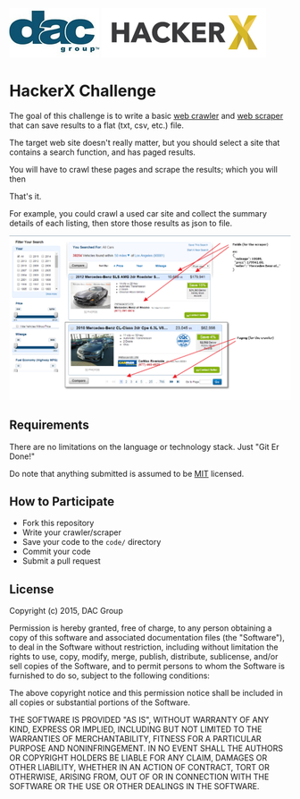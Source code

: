 ![dac-logo](assets/dac-logo.jpg) ![hackerx-logo](assets/hackerx-logo.png)

# HackerX Challenge

The goal of this challenge is to write a basic [web crawler](http://en.wikipedia.org/wiki/Web_crawler) and [web scraper](http://en.wikipedia.org/wiki/Web_scraping) that can save results to a flat (txt, csv, etc.) file.

The target web site doesn't really matter, but you should select a site that contains a search function, and has paged results.

You will have to crawl these pages and scrape the results; which you will then 

That's it.

For example, you could crawl a used car site and collect the summary details of each listing, then store those results as json to file.

![screenshot-01](assets/screenshot-01.png)

## Requirements

There are no limitations on the language or technology stack. Just "Git Er Done!"

Do note that anything submitted is assumed to be [MIT](http://opensource.org/licenses/MIT) licensed.

## How to Participate

* Fork this repository
* Write your crawler/scraper
* Save your code to the `code/` directory
* Commit your code
* Submit a pull request

## License

Copyright (c) 2015, DAC Group

Permission is hereby granted, free of charge, to any person obtaining a copy
of this software and associated documentation files (the "Software"), to deal
in the Software without restriction, including without limitation the rights
to use, copy, modify, merge, publish, distribute, sublicense, and/or sell
copies of the Software, and to permit persons to whom the Software is
furnished to do so, subject to the following conditions:

The above copyright notice and this permission notice shall be included in
all copies or substantial portions of the Software.

THE SOFTWARE IS PROVIDED "AS IS", WITHOUT WARRANTY OF ANY KIND, EXPRESS OR
IMPLIED, INCLUDING BUT NOT LIMITED TO THE WARRANTIES OF MERCHANTABILITY,
FITNESS FOR A PARTICULAR PURPOSE AND NONINFRINGEMENT. IN NO EVENT SHALL THE
AUTHORS OR COPYRIGHT HOLDERS BE LIABLE FOR ANY CLAIM, DAMAGES OR OTHER
LIABILITY, WHETHER IN AN ACTION OF CONTRACT, TORT OR OTHERWISE, ARISING FROM,
OUT OF OR IN CONNECTION WITH THE SOFTWARE OR THE USE OR OTHER DEALINGS IN
THE SOFTWARE.
